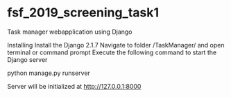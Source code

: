 # fsf_2019_screening_task1
Task manager webapplication using Django

Installing
Install the Django 2.1.7
Navigate to folder /TaskManager/ and open terminal or command prompt
Execute the following command to start the Django server

python manage.py runserver

Server will be initialized at http://127.0.0.1:8000
